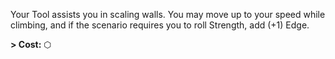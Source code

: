 Your Tool assists you in scaling walls. You may move up to your speed while climbing, and if the scenario requires you to roll Strength, add (+1) Edge.

**\> Cost:** ⬡

